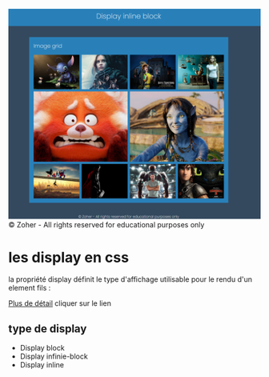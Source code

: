 ![Gotham](./asset/Screenshot_7.png)
 &copy; Zoher - All rights reserved for educational purposes only
 # les display en css
 la propriété display définit le type d'affichage utilisable 
 pour le rendu d'un element fils : 

 [Plus de détail](https://anilcharif.github.io/diplay_css/)
 cliquer sur le lien 

 ## type de display 
 * Display block
 * Display infinie-block
 * Display inline